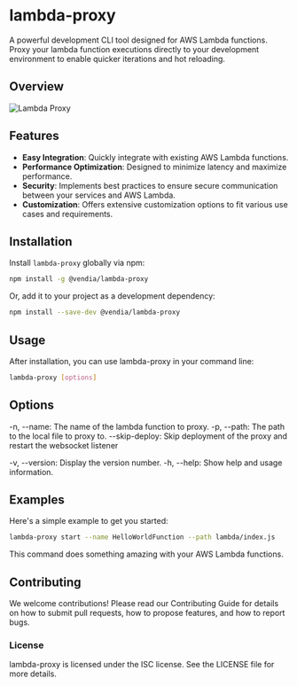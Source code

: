 # lambda-proxy

A powerful development CLI tool designed for AWS Lambda functions. Proxy your lambda function executions directly to your development environment to enable quicker iterations and hot reloading.

## Overview

![Lambda Proxy](local-proxy.png)

## Features

- **Easy Integration**: Quickly integrate with existing AWS Lambda functions.
- **Performance Optimization**: Designed to minimize latency and maximize performance.
- **Security**: Implements best practices to ensure secure communication between your services and AWS Lambda.
- **Customization**: Offers extensive customization options to fit various use cases and requirements.

## Installation

Install `lambda-proxy` globally via npm:

```bash
npm install -g @vendia/lambda-proxy
```

Or, add it to your project as a development dependency:

```bash
npm install --save-dev @vendia/lambda-proxy
```

## Usage

After installation, you can use lambda-proxy in your command line:

```bash
lambda-proxy [options]
```

## Options

-n, --name: The name of the lambda function to proxy.
-p, --path: The path to the local file to proxy to.
--skip-deploy: Skip deployment of the proxy and restart the websocket listener

-v, --version: Display the version number.
-h, --help: Show help and usage information.

## Examples

Here's a simple example to get you started:

```bash
lambda-proxy start --name HelloWorldFunction --path lambda/index.js
```

This command does something amazing with your AWS Lambda functions.

## Contributing

We welcome contributions! Please read our Contributing Guide for details on how to submit pull requests, how to propose features, and how to report bugs.

### License

lambda-proxy is licensed under the ISC license. See the LICENSE file for more details.
